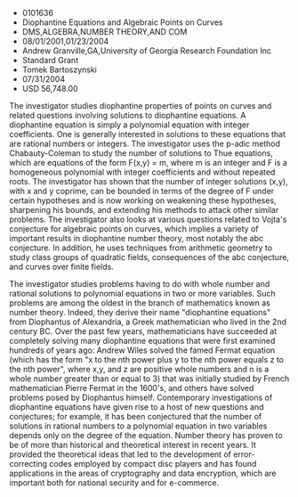 
* 0101636
* Diophantine Equations and Algebraic Points on Curves
* DMS,ALGEBRA,NUMBER THEORY,AND COM
* 08/01/2001,01/23/2004
* Andrew Granville,GA,University of Georgia Research Foundation Inc
* Standard Grant
* Tomek Bartoszynski
* 07/31/2004
* USD 56,748.00

The investigator studies diophantine properties of points on curves and related
questions involving solutions to diophantine equations. A diophantine equation
is simply a polynomial equation with integer coefficients. One is generally
interested in solutions to these equations that are rational numbers or
integers. The investigator uses the p-adic method Chabauty-Coleman to study the
number of solutions to Thue equations, which are equations of the form F(x,y) =
m, where m is an integer and F is a homogeneous polynomial with integer
coefficients and without repeated roots. The investigator has shown that the
number of integer solutions (x,y), with x and y coprime, can be bounded in terms
of the degree of F under certain hypotheses and is now working on weakening
these hypotheses, sharpening his bounds, and extending his methods to attack
other similar problems. The investigator also looks at various questions related
to Vojta's conjecture for algebraic points on curves, which implies a variety of
important results in diophantine number theory, most notably the abc conjecture.
In addition, he uses techniques from arithmetic geometry to study class groups
of quadratic fields, consequences of the abc conjecture, and curves over finite
fields.

The investigator studies problems having to do with whole number and rational
solutions to polynomial equations in two or more variables. Such problems are
among the oldest in the branch of mathematics known as number theory. Indeed,
they derive their name "diophantine equations" from Diophantus of Alexandria, a
Greek mathematician who lived in the 2nd century BC. Over the past few years,
mathematicians have succeeded at completely solving many diophantine equations
that were first examined hundreds of years ago: Andrew Wiles solved the famed
Fermat equation (which has the form "x to the nth power plus y to the nth power
equals z to the nth power", where x,y, and z are positive whole numbers and n is
a whole number greater than or equal to 3) that was initially studied by French
mathematician Pierre Fermat in the 1600's, and others have solved problems posed
by Diophantus himself. Contemporary investigations of diophantine equations have
given rise to a host of new questions and conjectures; for example, it has been
conjectured that the number of solutions in rational numbers to a polynomial
equation in two variables depends only on the degree of the equation. Number
theory has proven to be of more than historical and theoretical interest in
recent years. It provided the theoretical ideas that led to the development of
error-correcting codes employed by compact disc players and has found
applications in the areas of cryptography and data encryption, which are
important both for national security and for e-commerce.
